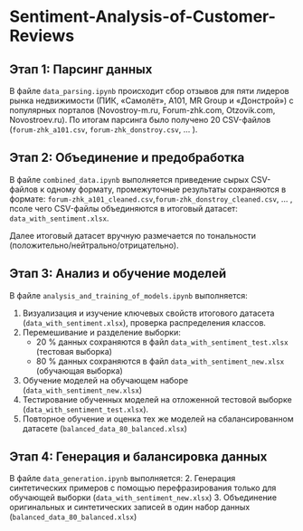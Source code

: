# Sentiment-Analysis-of-Customer-Reviews

## Этап 1: Парсинг данных

В файле `data_parsing.ipynb` происходит сбор отзывов для пяти лидеров рынка недвижимости (ПИК, «Самолёт», А101, MR Group и «Донстрой») с популярных порталов (Novostroy-m.ru, Forum-zhk.com, Otzovik.com, Novostroev.ru). По итогам парсинга было получено 20 CSV-файлов (`forum-zhk_a101.csv`, `forum-zhk_donstroy.csv`, … ).

## Этап 2: Объединение и предобработка

В файле `combined_data.ipynb` выполняется приведение сырых CSV-файлов к одному формату, промежуточные результаты сохраняются в формате: `forum-zhk_a101_cleaned.csv`,`forum-zhk_donstroy_cleaned.csv`, … , псоле чего CSV-файлы объединяются в итоговый датасет: `data_with_sentiment.xlsx`.

Далее итоговый датасет вручную размечается по тональности (положительно/нейтрально/отрицательно).  

## Этап 3: Анализ и обучение моделей

В файле `analysis_and_training_of_models.ipynb` выполняется:

1. Визуализация и изучение ключевых свойств итогового датасета (`data_with_sentiment.xlsx`), проверка распределения классов.  
2. Перемешивание и разделение выборки:
   - 20 % данных сохраняются в файл `data_with_sentiment_test.xlsx` (тестовая выборка)  
   - 80 % данных сохраняются в файл `data_with_sentiment_new.xlsx` (обучающая выборка)  
3. Обучение моделей на обучающем наборе (`data_with_sentiment_new.xlsx`)  
4. Тестирование обученных моделей на отложенной тестовой выборке (`data_with_sentiment_test.xlsx`).  
5. Повторное обучение и оценка тех же моделей на сбалансированном датасете (`balanced_data_80_balanced.xlsx`)  

## Этап 4: Генерация и балансировка данных

В файле `data_generation.ipynb` выполняется:
2. Генерация синтетических примеров с помощью перефразирования только для обучающей выборки (`data_with_sentiment_new.xlsx`)
3. Объединение оригинальных и синтетических записей в один набор данных (`balanced_data_80_balanced.xlsx`)  
